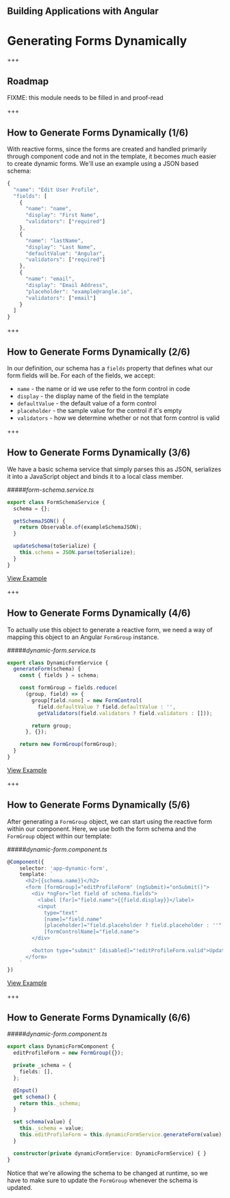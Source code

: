 <!-- .slide: data-background="../content/images/title-slide.jpg" -->
<!-- .slide: id="generating-forms" -->
## Building Applications with Angular

# Generating Forms Dynamically

+++

## Roadmap

FIXME: this module needs to be filled in and proof-read

+++
<!-- .slide: id="generating-forms-dynamically-1" -->
## How to Generate Forms Dynamically (1/6)

With reactive forms, since the forms are created and handled primarily through component code and not in the template, it becomes much easier to create dynamic forms. We'll use an example using a JSON based schema:


```js
{
  "name": "Edit User Profile",
  "fields": [
    {
      "name": "name",
      "display": "First Name",
      "validators": ["required"]
    },
    {
      "name": "lastName",
      "display": "Last Name",
      "defaultValue": "Angular",
      "validators": ["required"]
    },
    {
      "name": "email",
      "display": "Email Address",
      "placeholder": "example@rangle.io",
      "validators": ["email"]
    }
  ]
}
```

+++
<!-- .slide: id="generating-forms-dynamically-2" -->
## How to Generate Forms Dynamically (2/6)

In our definition, our schema has a `fields` property that defines what our form fields will be. For each of the fields, we accept:

  - `name` - the name or id we use refer to the form control in code
  - `display` - the display name of the field in the template
  - `defaultValue` - the default value of a form control
  - `placeholder` - the sample value for the control if it's empty
  - `validators` - how we determine whether or not that form control is valid

+++
<!-- .slide: id="generating-forms-dynamically-3" -->
## How to Generate Forms Dynamically (3/6)

We have a basic schema service that simply parses this as JSON, serializes it into a JavaScript object and binds it to a local class member.

#####_form-schema.service.ts_
```ts
export class FormSchemaService {
  schema = {};

  getSchemaJSON() {
    return Observable.of(exampleSchemaJSON);
  }

  updateSchema(toSerialize) {
    this.schema = JSON.parse(toSerialize);
  }
}
```
[View Example](https://plnkr.co/edit/FjmwlCYFkvEqYqAAiJRD?p=preview)

+++
<!-- .slide: id="generating-forms-dynamically-4" -->
## How to Generate Forms Dynamically (4/6)

To actually use this object to generate a reactive form, we need a way of mapping this object to an Angular `FormGroup` instance.

#####_dynamic-form.service.ts_
```ts
export class DynamicFormService {
  generateForm(schema) {
    const { fields } = schema;

    const formGroup = fields.reduce(
      (group, field) => {
        group[field.name] = new FormControl(
          field.defaultValue ? field.defaultValue : '',
          getValidators(field.validators ? field.validators : []));

        return group;
      }, {});

    return new FormGroup(formGroup);
  }
}
```
[View Example](https://plnkr.co/edit/FjmwlCYFkvEqYqAAiJRD?p=preview)

+++
<!-- .slide: id="generating-forms-dynamically-5" -->
## How to Generate Forms Dynamically (5/6)

After generating a `FormGroup` object, we can start using the reactive form within our component. Here, we use both the form schema and the `FormGroup` object within our template:

#####_dynamic-form.component.ts_
```ts
@Component({
	selector: 'app-dynamic-form',
	template: `
	  <h2>{{schema.name}}</h2>
	  <form [formGroup]="editProfileForm" (ngSubmit)="onSubmit()">
	    <div *ngFor="let field of schema.fields">
	      <label [for]="field.name">{{field.display}}</label>
	      <input
	        type="text"
	        [name]="field.name"
	        [placeholder]="field.placeholder ? field.placeholder : ''"
	        [formControlName]="field.name">
	    </div>

	    <button type="submit" [disabled]="!editProfileForm.valid">Update Profile</button>
	  </form>
	`
})
```
[View Example](https://plnkr.co/edit/FjmwlCYFkvEqYqAAiJRD?p=preview)

+++
<!-- .slide: id="generating-forms-dynamically-6" -->
## How to Generate Forms Dynamically (6/6)

#####_dynamic-form.component.ts_
```ts
export class DynamicFormComponent {
  editProfileForm = new FormGroup({});

  private _schema = {
    fields: [],
  };

  @Input()
  get schema() {
    return this._schema;
  }

  set schema(value) {
    this._schema = value;
    this.editProfileForm = this.dynamicFormService.generateForm(value);
  }

  constructor(private dynamicFormService: DynamicFormService) { }
}
```
Notice that we're allowing the schema to be changed at runtime, so we have to make sure to update the `FormGroup` whenever the schema is updated.
